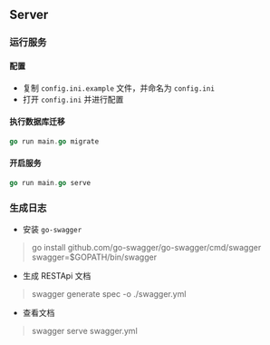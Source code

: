 ## Server

### 运行服务
#### 配置
* 复制 `config.ini.example` 文件，并命名为 `config.ini`
* 打开 `config.ini` 并进行配置
#### 执行数据库迁移
```go
go run main.go migrate
```
#### 开启服务
```go
go run main.go serve
```

### 生成日志
* 安装 `go-swagger`
> go install github.com/go-swagger/go-swagger/cmd/swagger
> swagger=$GOPATH/bin/swagger
* 生成 RESTApi 文档
> swagger generate spec -o ./swagger.yml
* 查看文档
> swagger serve swagger.yml
